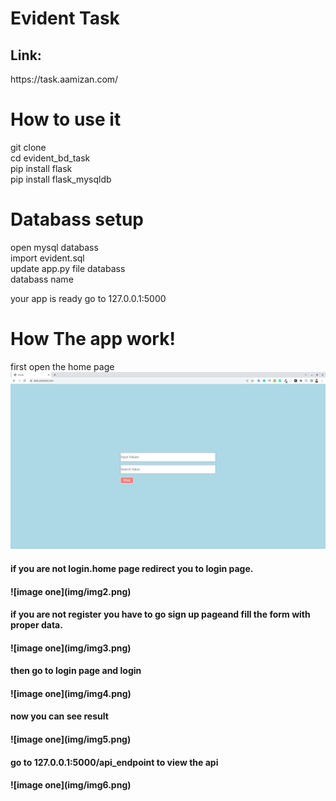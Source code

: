 # Evident Task
<h2>Link:</h2>https://task.aamizan.com/

<h1>How to use it</h1> 
git clone 
</br>
cd evident_bd_task
</br>
pip install flask
</br>
pip install flask_mysqldb
</br>

<h1>Databass setup</h1>
open mysql databass
</br>
import evident.sql
</br>
update app.py file databass
</br>
databass name

your app is ready 
go to 127.0.0.1:5000


<h1>How The app work!</h1>

first open the home page
</br>
![image one](img/img1.png)
<h4>if you are not login.home page redirect you to login page.<h4>
![image one](img/img2.png)
<h4>if you are not register you have to go sign up pageand fill the form with proper data.<h4>
![image one](img/img3.png)
<h4>then go to login page and login <h4>
![image one](img/img4.png)
<h4>now you can see result<h4>
![image one](img/img5.png)
<h4>go to 127.0.0.1:5000/api_endpoint to view the api<h4>
![image one](img/img6.png)

